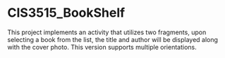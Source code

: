 # CIS3515_BookShelf

This project implements an activity that utilizes two fragments, upon selecting
a book from the list, the title and author will be displayed along with the cover photo. This version
supports multiple orientations.
